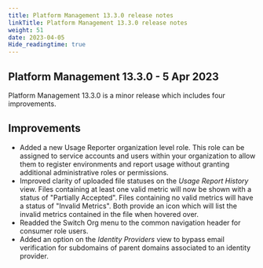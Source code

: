 ```yaml
---
title: Platform Management 13.3.0 release notes
linkTitle: Platform Management 13.3.0 release notes
weight: 51
date: 2023-04-05
Hide_readingtime: true
---
```


## Platform Management 13.3.0 - 5 Apr 2023

Platform Management 13.3.0 is a minor release which includes four improvements.

## Improvements

* Added a new Usage Reporter organization level role. This role can be assigned to service accounts and users within your organization to allow them to register environments and report usage without granting additional administrative roles or permissions.
* Improved clarity of uploaded file statuses on the *Usage Report History* view. Files containing at least one valid metric will now be shown with a status of "Partially Accepted". Files containing no valid metrics will have a status of "Invalid Metrics". Both provide an icon which will list the invalid metrics contained in the file when hovered over.
* Readded the Switch Org menu to the common navigation header for consumer role users.
* Added an option on the *Identity Providers* view to bypass email verification for subdomains of parent domains associated to an identity provider.
